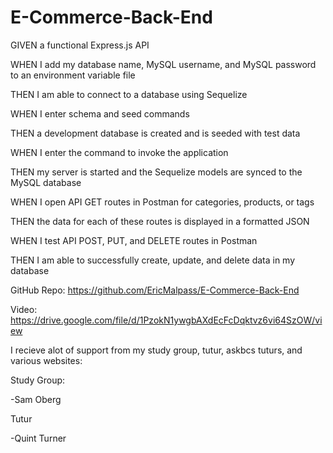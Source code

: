 # E-Commerce-Back-End

GIVEN a functional Express.js API

WHEN I add my database name, MySQL username, and MySQL password to an environment variable file

THEN I am able to connect to a database using Sequelize

WHEN I enter schema and seed commands

THEN a development database is created and is seeded with test data

WHEN I enter the command to invoke the application

THEN my server is started and the Sequelize models are synced to the MySQL database

WHEN I open API GET routes in Postman for categories, products, or tags

THEN the data for each of these routes is displayed in a formatted JSON

WHEN I test API POST, PUT, and DELETE routes in Postman

THEN I am able to successfully create, update, and delete data in my database



GitHub Repo: https://github.com/EricMalpass/E-Commerce-Back-End

Video: https://drive.google.com/file/d/1PzokN1ywgbAXdEcFcDqktvz6vi64SzOW/view

I recieve alot of support from my study group, tutur, askbcs tuturs, and various websites:

Study Group:

-Sam Oberg

Tutur

-Quint Turner
